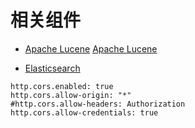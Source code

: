 # 相关组件

* [Apache Lucene](lucene/README.md)
[Apache Lucene](https://lucene.apache.org/core/)

* [Elasticsearch](es/README.md)

```
http.cors.enabled: true
http.cors.allow-origin: "*"
#http.cors.allow-headers: Authorization
http.cors.allow-credentials: true
```